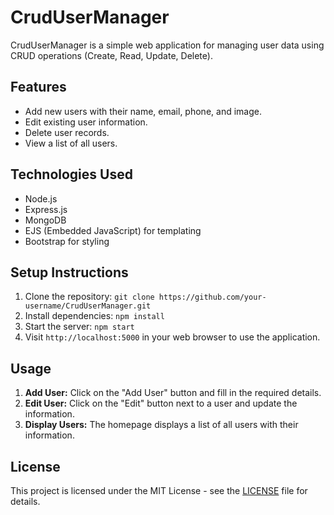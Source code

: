 # CrudUserManager

CrudUserManager is a simple web application for managing user data using CRUD operations (Create, Read, Update, Delete).

## Features

- Add new users with their name, email, phone, and image.
- Edit existing user information.
- Delete user records.
- View a list of all users.

## Technologies Used

- Node.js
- Express.js
- MongoDB
- EJS (Embedded JavaScript) for templating
- Bootstrap for styling

## Setup Instructions

1. Clone the repository: `git clone https://github.com/your-username/CrudUserManager.git`
2. Install dependencies: `npm install`
3. Start the server: `npm start`
4. Visit `http://localhost:5000` in your web browser to use the application.

## Usage

1. **Add User:** Click on the "Add User" button and fill in the required details.
2. **Edit User:** Click on the "Edit" button next to a user and update the information.
3. **Display Users:** The homepage displays a list of all users with their information.


## License

This project is licensed under the MIT License - see the [LICENSE](LICENSE) file for details.

